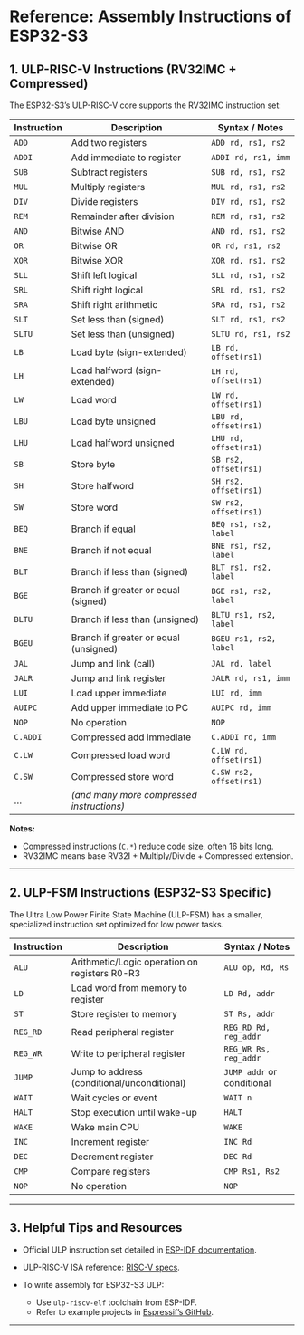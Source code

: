 # Reference: Assembly Instructions of ESP32-S3

## 1. ULP-RISC-V Instructions (RV32IMC + Compressed)

The ESP32-S3’s ULP-RISC-V core supports the RV32IMC instruction set:

| Instruction | Description                               | Syntax / Notes          |
| ----------- | ----------------------------------------- | ----------------------- |
| `ADD`       | Add two registers                         | `ADD rd, rs1, rs2`      |
| `ADDI`      | Add immediate to register                 | `ADDI rd, rs1, imm`     |
| `SUB`       | Subtract registers                        | `SUB rd, rs1, rs2`      |
| `MUL`       | Multiply registers                        | `MUL rd, rs1, rs2`      |
| `DIV`       | Divide registers                          | `DIV rd, rs1, rs2`      |
| `REM`       | Remainder after division                  | `REM rd, rs1, rs2`      |
| `AND`       | Bitwise AND                               | `AND rd, rs1, rs2`      |
| `OR`        | Bitwise OR                                | `OR rd, rs1, rs2`       |
| `XOR`       | Bitwise XOR                               | `XOR rd, rs1, rs2`      |
| `SLL`       | Shift left logical                        | `SLL rd, rs1, rs2`      |
| `SRL`       | Shift right logical                       | `SRL rd, rs1, rs2`      |
| `SRA`       | Shift right arithmetic                    | `SRA rd, rs1, rs2`      |
| `SLT`       | Set less than (signed)                    | `SLT rd, rs1, rs2`      |
| `SLTU`      | Set less than (unsigned)                  | `SLTU rd, rs1, rs2`     |
| `LB`        | Load byte (sign-extended)                 | `LB rd, offset(rs1)`    |
| `LH`        | Load halfword (sign-extended)             | `LH rd, offset(rs1)`    |
| `LW`        | Load word                                 | `LW rd, offset(rs1)`    |
| `LBU`       | Load byte unsigned                        | `LBU rd, offset(rs1)`   |
| `LHU`       | Load halfword unsigned                    | `LHU rd, offset(rs1)`   |
| `SB`        | Store byte                                | `SB rs2, offset(rs1)`   |
| `SH`        | Store halfword                            | `SH rs2, offset(rs1)`   |
| `SW`        | Store word                                | `SW rs2, offset(rs1)`   |
| `BEQ`       | Branch if equal                           | `BEQ rs1, rs2, label`   |
| `BNE`       | Branch if not equal                       | `BNE rs1, rs2, label`   |
| `BLT`       | Branch if less than (signed)              | `BLT rs1, rs2, label`   |
| `BGE`       | Branch if greater or equal (signed)       | `BGE rs1, rs2, label`   |
| `BLTU`      | Branch if less than (unsigned)            | `BLTU rs1, rs2, label`  |
| `BGEU`      | Branch if greater or equal (unsigned)     | `BGEU rs1, rs2, label`  |
| `JAL`       | Jump and link (call)                      | `JAL rd, label`         |
| `JALR`      | Jump and link register                    | `JALR rd, rs1, imm`     |
| `LUI`       | Load upper immediate                      | `LUI rd, imm`           |
| `AUIPC`     | Add upper immediate to PC                 | `AUIPC rd, imm`         |
| `NOP`       | No operation                              | `NOP`                   |
| `C.ADDI`    | Compressed add immediate                  | `C.ADDI rd, imm`        |
| `C.LW`      | Compressed load word                      | `C.LW rd, offset(rs1)`  |
| `C.SW`      | Compressed store word                     | `C.SW rs2, offset(rs1)` |
| …           | *(and many more compressed instructions)* |                         |

**Notes:**

* Compressed instructions (`C.*`) reduce code size, often 16 bits long.
* RV32IMC means base RV32I + Multiply/Divide + Compressed extension.

---

## 2. ULP-FSM Instructions (ESP32-S3 Specific)

The Ultra Low Power Finite State Machine (ULP-FSM) has a smaller, specialized instruction set optimized for low power tasks.

| Instruction | Description                                   | Syntax / Notes             |
| ----------- | --------------------------------------------- | -------------------------- |
| `ALU`       | Arithmetic/Logic operation on registers R0-R3 | `ALU op, Rd, Rs`           |
| `LD`        | Load word from memory to register             | `LD Rd, addr`              |
| `ST`        | Store register to memory                      | `ST Rs, addr`              |
| `REG_RD`    | Read peripheral register                      | `REG_RD Rd, reg_addr`      |
| `REG_WR`    | Write to peripheral register                  | `REG_WR Rs, reg_addr`      |
| `JUMP`      | Jump to address (conditional/unconditional)   | `JUMP addr` or conditional |
| `WAIT`      | Wait cycles or event                          | `WAIT n`                   |
| `HALT`      | Stop execution until wake-up                  | `HALT`                     |
| `WAKE`      | Wake main CPU                                 | `WAKE`                     |
| `INC`       | Increment register                            | `INC Rd`                   |
| `DEC`       | Decrement register                            | `DEC Rd`                   |
| `CMP`       | Compare registers                             | `CMP Rs1, Rs2`             |
| `NOP`       | No operation                                  | `NOP`                      |

---

## 3. Helpful Tips and Resources

* Official ULP instruction set detailed in [ESP-IDF documentation](https://docs.espressif.com/projects/esp-idf/en/stable/esp32s3/api-reference/system/ulp_instruction_set.html).
* ULP-RISC-V ISA reference: [RISC-V specs](https://riscv.org/specifications/).
* To write assembly for ESP32-S3 ULP:

  * Use `ulp-riscv-elf` toolchain from ESP-IDF.
  * Refer to example projects in [Espressif’s GitHub](https://github.com/espressif/esp-idf/tree/master/examples/system/ulp_riscv).

---

